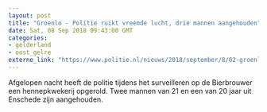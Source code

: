```yaml
---
layout: post
title: "Groenlo - Politie ruikt vreemde lucht, drie mannen aangehouden"
date: Sat, 08 Sep 2018 09:43:00 GMT
categories: 
- gelderland 
- oost_gelre 
externe_link: "https://www.politie.nl/nieuws/2018/september/8/02-groenlo-politie-ruikt-vreemde-lucht-drie-mannen-aangehouden.html"
---
```


Afgelopen nacht heeft de politie tijdens het surveilleren op de Bierbrouwer  een hennepkwekerij opgerold. Twee mannen van 21 en een van 20 jaar uit Enschede  zijn aangehouden.
